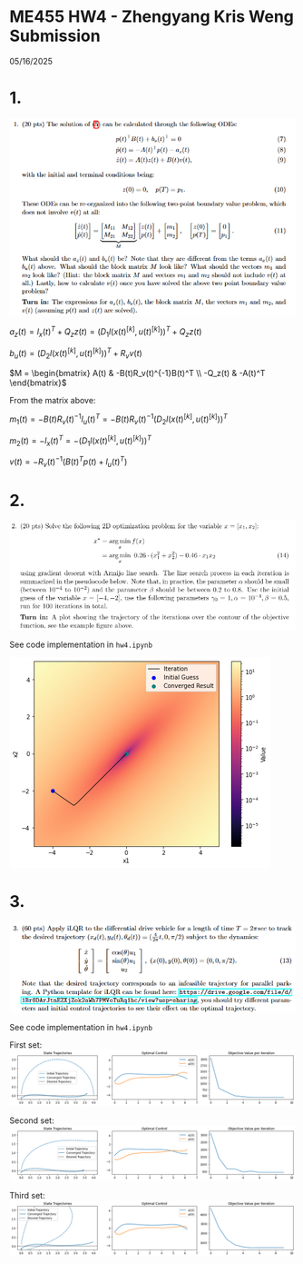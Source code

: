 # ME455 HW4 - Zhengyang Kris Weng Submission
05/16/2025


# 1. 
![alt text](image.png)

$a_z(t) = l_x(t)^T + Q_z z(t) = (D_1l(x(t)^{[k]}, u(t)^{[k]}))^T + Q_z z(t)$

$b_u(t) = (D_2l(x(t)^{[k]}, u(t)^{[k]}))^T + R_v v(t)$ 

$M = \begin{bmatrix} A(t) & -B(t)R_v(t)^{-1}B(t)^T \\ -Q_z(t) & -A(t)^T \end{bmatrix}$

From the matrix above:

$m_1(t) = -B(t)R_v(t)^{-1}l_u(t)^T = -B(t)R_v(t)^{-1}(D_2l(x(t)^{[k]}, u(t)^{[k]}))^T$

$m_2(t) = -l_x(t)^T = -(D_1l(x(t)^{[k]}, u(t)^{[k]}))^T$

$v(t) = -R_v(t)^{-1} (B(t)^T p(t) + l_u(t)^T)$

# 2.
![alt text](image-1.png)

See code implementation in `hw4.ipynb`

![output](output.png)

# 3.
![alt text](image-2.png)

See code implementation in `hw4.ipynb`

First set:  
![3-1.png](3-1.png)

Second set:
![3-2.png](3-2.png)

Third set:
![3-3.png](3-3.png)